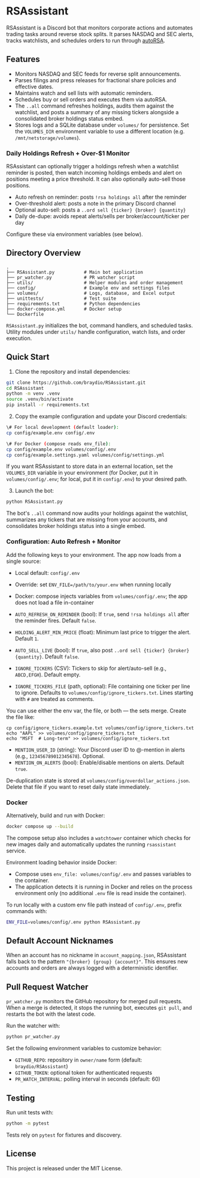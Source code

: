 # RSAssistant

RSAssistant is a Discord bot that monitors corporate actions and automates trading tasks around reverse stock splits. It parses NASDAQ and SEC alerts, tracks watchlists, and schedules orders to run through [autoRSA](https://github.com/NelsonDane/autoRSA).

## Features

- Monitors NASDAQ and SEC feeds for reverse split announcements.
- Parses filings and press releases for fractional share policies and effective dates.
- Maintains watch and sell lists with automatic reminders.
- Schedules buy or sell orders and executes them via autoRSA.
- The `..all` command refreshes holdings, audits them against the watchlist,
  and posts a summary of any missing tickers alongside a consolidated broker
  holdings status embed.
- Stores logs and a SQLite database under `volumes/` for persistence. Set
  the `VOLUMES_DIR` environment variable to use a different location (e.g.
  `/mnt/netstorage/volumes`).

### Daily Holdings Refresh + Over-$1 Monitor

RSAssistant can optionally trigger a holdings refresh when a watchlist reminder is posted, then watch incoming holdings embeds and alert on positions meeting a price threshold. It can also optionally auto-sell those positions.

- Auto refresh on reminder: posts `!rsa holdings all` after the reminder
- Over-threshold alert: posts a note in the primary Discord channel
- Optional auto-sell: posts a `..ord sell {ticker} {broker} {quantity}`
- Daily de-dupe: avoids repeat alerts/sells per broker/account/ticker per day

Configure these via environment variables (see below).

## Directory Overview

```
.
├── RSAssistant.py           # Main bot application
├── pr_watcher.py            # PR watcher script
├── utils/                   # Helper modules and order management
├── config/                  # Example env and settings files
├── volumes/                 # Logs, database, and Excel output
├── unittests/               # Test suite
├── requirements.txt         # Python dependencies
├── docker-compose.yml       # Docker setup
└── Dockerfile
```

`RSAssistant.py` initializes the bot, command handlers, and scheduled tasks. Utility modules under `utils/` handle configuration, watch lists, and order execution.

## Quick Start

1. Clone the repository and install dependencies:

```bash
git clone https://github.com/braydio/RSAssistant.git
cd RSAssistant
python -m venv .venv
source .venv/bin/activate
pip install -r requirements.txt
```

2. Copy the example configuration and update your Discord credentials:

```bash
\# For local development (default loader):
cp config/example.env config/.env

\# For Docker (compose reads env_file):
cp config/example.env volumes/config/.env
cp config/example.settings.yaml volumes/config/settings.yml
```

If you want RSAssistant to store data in an external location, set the
`VOLUMES_DIR` variable in your environment (for Docker, put it in
`volumes/config/.env`; for local, put it in `config/.env`) to your desired path.

3. Launch the bot:

```bash
python RSAssistant.py
```

The bot's `..all` command now audits your holdings against the watchlist,
summarizes any tickers that are missing from your accounts, and consolidates
broker holdings status into a single embed.

### Configuration: Auto Refresh + Monitor

Add the following keys to your environment. The app now loads from a single source:

- Local default: `config/.env`
- Override: set `ENV_FILE=/path/to/your.env` when running locally
- Docker: compose injects variables from `volumes/config/.env`; the app does not load a file in-container

- `AUTO_REFRESH_ON_REMINDER` (bool): If `true`, send `!rsa holdings all` after the reminder fires. Default `false`.
- `HOLDING_ALERT_MIN_PRICE` (float): Minimum last price to trigger the alert. Default `1`.
- `AUTO_SELL_LIVE` (bool): If `true`, also post `..ord sell {ticker} {broker} {quantity}`. Default `false`.
- `IGNORE_TICKERS` (CSV): Tickers to skip for alert/auto-sell (e.g., `ABCD,EFGH`). Default empty.
- `IGNORE_TICKERS_FILE` (path, optional): File containing one ticker per line to ignore. Defaults to `volumes/config/ignore_tickers.txt`. Lines starting with `#` are treated as comments.

You can use either the env var, the file, or both — the sets merge. Create the file like:

```
cp config/ignore_tickers.example.txt volumes/config/ignore_tickers.txt
echo "AAPL" >> volumes/config/ignore_tickers.txt
echo "MSFT  # Long-term" >> volumes/config/ignore_tickers.txt
```

- `MENTION_USER_ID` (string): Your Discord user ID to @-mention in alerts (e.g., `123456789012345678`). Optional.
- `MENTION_ON_ALERTS` (bool): Enable/disable mentions on alerts. Default `true`.

De-duplication state is stored at `volumes/config/overdollar_actions.json`. Delete that file if you want to reset daily state immediately.

### Docker

Alternatively, build and run with Docker:

```bash
docker compose up --build
```

The compose setup also includes a `watchtower` container which checks for new
images daily and automatically updates the running `rsassistant` service.

Environment loading behavior inside Docker:

- Compose uses `env_file: volumes/config/.env` and passes variables to the container.
- The application detects it is running in Docker and relies on the process environment only (no additional `.env` file is read inside the container).

To run locally with a custom env file path instead of `config/.env`, prefix commands with:

```bash
ENV_FILE=volumes/config/.env python RSAssistant.py
```

## Default Account Nicknames

When an account has no nickname in `account_mapping.json`, RSAssistant falls
back to the pattern `"{broker} {group} {account}"`. This ensures new accounts
and orders are always logged with a deterministic identifier.

## Pull Request Watcher

`pr_watcher.py` monitors the GitHub repository for merged pull requests. When a merge is detected, it stops the running bot, executes `git pull`, and restarts the bot with the latest code.

Run the watcher with:

```bash
python pr_watcher.py
```

Set the following environment variables to customize behavior:

- `GITHUB_REPO`: repository in `owner/name` form (default: `braydio/RSAssistant`)
- `GITHUB_TOKEN`: optional token for authenticated requests
- `PR_WATCH_INTERVAL`: polling interval in seconds (default: 60)

## Testing

Run unit tests with:

```bash
python -m pytest
```

Tests rely on `pytest` for fixtures and discovery.

## License

This project is released under the MIT License.
